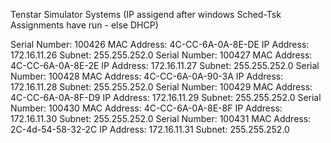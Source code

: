 Tenstar Simulator Systems (IP assigend after windows Sched-Tsk Assignments have run - else DHCP)

Serial Number: 100426 MAC Address: 4C-CC-6A-0A-8E-DE IP Address: 172.16.11.26 Subnet: 255.255.252.0
Serial Number: 100427 MAC Address: 4C-CC-6A-0A-8E-2E IP Address: 172.16.11.27 Subnet: 255.255.252.0
Serial Number: 100428 MAC Address: 4C-CC-6A-0A-90-3A IP Address: 172.16.11.28 Subnet: 255.255.252.0
Serial Number: 100429 MAC Address: 4C-CC-6A-0A-8F-D9 IP Address: 172.16.11.29 Subnet: 255.255.252.0
Serial Number: 100430 MAC Address: 4C-CC-6A-0A-8E-8F IP Address: 172.16.11.30 Subnet: 255.255.252.0
Serial Number: 100431 MAC Address: 2C-4d-54-58-32-2C IP Address: 172.16.11.31 Subnet: 255.255.252.0

